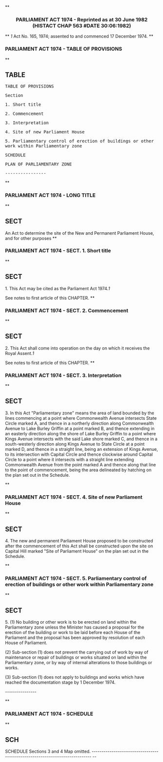 **<b>

### <center><name>PARLIAMENT ACT 1974 - Reprinted as at 30 June 1982 (HISTACT CHAP 563 #DATE 30:06:1982) </name></center>
</b>** *1* Act No. 165, 1974; assented to and commenced 17 December 1974.<lf> <lf> </lf></lf>
**<b>

### <name>PARLIAMENT ACT 1974 - TABLE OF PROVISIONS </name>
</b>** 

## TABLE
<tables> <tt>                             TABLE  OF  PROVISIONS 

<lf> Section<lf> <p>  1\.       Short title<lf> <p>  2\.       Commencement<lf> <p>  3\.       Interpretation<lf> <p>  4\.       Site of new Parliament House<lf> <p>  5\.       Parliamentary control of erection of buildings or other work within<lf>            Parliamentary zone<lf> <p><lf>                                     SCHEDULE<lf> <p><lf>                          PLAN  OF  PARLIAMENTARY  ZONE<lf> <p><lf>                                 ----------------<lf> <p><lf> </lf></p></lf></lf></p></lf></lf></p></lf></lf></p></lf></lf></p></lf></p></lf></p></lf></p></lf></p></lf></lf>
</tt></tables>
**<b>

### <name>PARLIAMENT ACT 1974 - LONG TITLE </name>
</b>** 

## SECT
<sect> An Act to determine the site of the New and Permanent Parliament House, and for other purposes </sect>
**<b>

### <name>PARLIAMENT ACT 1974 - SECT. 1\. Short title </name>
</b>** 

## SECT
<sect>   1\. This Act may be cited as the Parliament Act 1974.*1* 

<lf> See notes to first article of this CHAPTER. </lf>
</sect>
**<b>

### <name>PARLIAMENT ACT 1974 - SECT. 2\. Commencement </name>
</b>** 

## SECT
<sect>   2\. This Act shall come into operation on the day on which it receives the Royal Assent.*1* 

<lf> See notes to first article of this CHAPTER. </lf>
</sect>
**<b>

### <name>PARLIAMENT ACT 1974 - SECT. 3\. Interpretation </name>
</b>** 

## SECT
<sect>   3\. In this Act "Parliamentary zone" means the area of land bounded by the lines commencing at a point where Commonwealth Avenue intersects State Circle marked A, and thence in a northerly direction along Commonwealth Avenue to Lake Burley Griffin at a point marked B, and thence extending in an easterly direction along the shore of Lake Burley Griffin to a point where Kings Avenue intersects with the said Lake shore marked C, and thence in a south-westerly direction along Kings Avenue to State Circle at a point marked D, and thence in a straight line, being an extension of Kings Avenue, to its intersection with Capital Circle and thence clockwise around Capital Circle to a point where it intersects with a straight line extending Commonwealth Avenue from the point marked A and thence along that line to the point of commencement, being the area delineated by hatching on the plan set out in the Schedule. 

<lf> </lf>
</sect>
**<b>

### <name>PARLIAMENT ACT 1974 - SECT. 4\. Site of new Parliament House </name>
</b>** 

## SECT
<sect>   4\. The new and permanent Parliament House proposed to be constructed after the commencement of this Act shall be constructed upon the site on Capital Hill marked "Site of Parliament House" on the plan set out in the Schedule. 

<lf> </lf>
</sect>
**<b>

### <name>PARLIAMENT ACT 1974 - SECT. 5\. Parliamentary control of erection of buildings or other work within Parliamentary zone </name>
</b>** 

## SECT
<sect>   5\. (1) No building or other work is to be erected on land within the Parliamentary zone unless the Minister has caused a proposal for the erection of the building or work to be laid before each House of the Parliament and the proposal has been approved by resolution of each House of Parliament. 

<lf>   (2) Sub-section (1) does not prevent the carrying out of work by way of maintenance or repair of buildings or works situated on land within the Parliamentary zone, or by way of internal alterations to those buildings or works. <p><lf>   (3) Sub-section (1) does not apply to buildings and works which have reached the documentation stage by 1 December 1974\. <p><lf>                                 ----------------<lf> </lf></lf></p></lf></p></lf>
</sect>
**<b>

### <name>PARLIAMENT ACT 1974 - SCHEDULE </name>
</b>** 

## SCH
<sch>                                     SCHEDULE<lf>                                                                 Sections 3 and 4 Map omitted.<lf> ------------------------------------------------------------------------------ -- </lf></lf></sch>
